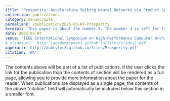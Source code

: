 ```yaml
---
title: "Prosperity: Accelerating Spiking Neural Networks via Product Sparsity"
collection: publications
category: manuscripts
permaliank: /publication/2025-03-07-Prosperity
excerpt: 'This paper is about the number 3. The number 4 is left for future work.'
date: 2025-03-07
venue: 'IEEE International Symposium on High-Performance Computer Architecture (HPCA)'
# slidesurl: 'http://academicpages.github.io/files/slides3.pdf'
paperurl: 'http://dubcyfor3.github.io/files/Prosperity.pdf'
citation: 'NA'
---
```


The contents above will be part of a list of publications, if the user clicks the link for the publication than the contents of section will be rendered as a full page, allowing you to provide more information about the paper for the reader. When publications are displayed as a single page, the contents of the above "citation" field will automatically be included below this section in a smaller font.